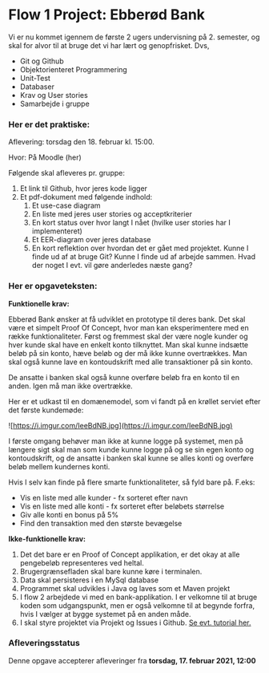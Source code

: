 # Flow 1 Project: Ebberød Bank

Vi er nu kommet igennem de første 2 ugers undervisning på 2. semester, og skal for alvor til at bruge det vi har lært og genopfrisket. Dvs,

- Git og Github
- Objektorienteret Programmering
- Unit-Test
- Databaser
- Krav og User stories
- Samarbejde i gruppe

### **Her er det praktiske:**

Aflevering: torsdag den 18. februar kl. 15:00.

Hvor: På Moodle (her)

Følgende skal afleveres pr. gruppe:

1. Et link til Github, hvor jeres kode ligger
2. Et pdf-dokument med følgende indhold:
    1. Et use-case diagram
    2. En liste med jeres user stories og acceptkriterier
    3. En kort status over hvor langt I nået (hvilke user stories har I implementeret)
    4. Et EER-diagram over jeres database
    5. En kort reflektion over hvordan det er gået med projektet. Kunne I finde ud af at bruge Git? Kunne I finde ud af arbejde sammen. Hvad der noget I evt. vil gøre anderledes næste gang?

### **Her er opgaveteksten:**

**Funktionelle krav:**

Ebberød Bank ønsker at få udviklet en prototype til deres bank. Det skal være et simpelt Proof Of Concept, hvor man kan eksperimentere med en række funktionaliteter. Først og fremmest skal der være nogle kunder og hver kunde skal have en enkelt konto tilknyttet. Man skal kunne indsætte beløb på sin konto, hæve beløb og der må ikke kunne overtrækkes. Man skal også kunne lave en kontoudskrift med alle transaktioner på sin konto.

De ansatte i banken skal også kunne overføre beløb fra en konto til en anden. Igen må man ikke overtrække.

Her er et udkast til en domænemodel, som vi fandt på en krøllet serviet efter det første kundemøde:

![https://i.imgur.com/IeeBdNB.jpg](https://i.imgur.com/IeeBdNB.jpg)

I første omgang behøver man ikke at kunne logge på systemet, men på 
længere sigt skal man som kunde kunne logge på og se sin egen konto og 
kontoudskrift, og de ansatte i banken skal kunne se alles konti og 
overføre beløb mellem kundernes konti.

Hvis I selv kan finde på flere smarte funktionaliteter, så fyld bare på. F.eks:

- Vis en liste med alle kunder - fx sorteret efter navn
- Vis en liste med alle konti - fx sorteret efter beløbets størrelse
- Giv alle konti en bonus på 5%
- Find den transaktion med den største bevægelse

**Ikke-funktionelle krav:**

1. Det det bare er en Proof of Concept applikation, er det okay at alle pengebeløb representeres ved heltal.
2. Brugergrænsefladen skal bare kunne køre i terminalen.
3. Data skal persisteres i en MySql database
4. Programmet skal udvikles i Java og laves som et Maven projekt
5. I flow 2 arbejdede vi med en bank-applikation. I er velkomne til at
bruge koden som udgangspunkt, men er også velkomne til at begynde
forfra, hvis I vælger at bygge systemet på en anden måde.
6. I skal styre projektet via Projekt og Issues i Github. [Se evt. tutorial her.](https://cphbusiness.cloud.panopto.eu/Panopto/Pages/Viewer.aspx?id=e887d535-f9e4-43e1-b8ba-acd000c11d34)

### Afleveringsstatus

Denne opgave accepterer afleveringer fra **torsdag, 17. februar 2021, 12:00**
